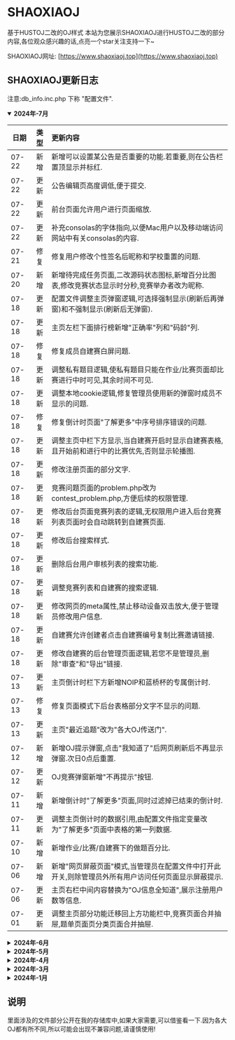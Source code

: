 # SHAOXIAOJ
基于HUSTOJ二改的OJ样式
本站为您展示SHAOXIAOJ进行HUSTOJ二改的部分内容,各位观众感兴趣的话,点亮一个star关注支持一下~

SHAOXIAOJ网址: [https://www.shaoxiaoj.top](https://www.shaoxiaoj.top)

## SHAOXIAOJ更新日志
注意:db_info.inc.php 下称 "配置文件".

<details open>
<summary><b>2024年-7月</b></summary>
	
日期  | 类型 |  更新内容
------- | :--: | :-------
07-22 | 新增 | 新增可以设置某公告是否重要的功能.若重要,则在公告栏置顶显示并标红.
07-22 | 更新 | 公告编辑页高度调低,便于提交.
07-22 | 更新 | 前台页面允许用户进行页面缩放.
07-22 | 更新 | 补充consolas的字体指向,以便Mac用户以及移动端访问网站中有关consolas的内容.
07-21 | 修复 | 修复用户修改个性签名后昵称和学校重置的问题.
07-20 | 新增 | 新增待完成任务页面,二改源码状态图标,新增百分比图表,修改竞赛状态显示时分秒,竞赛举办者改为昵称.
07-18 | 更新 | 配置文件调整主页弹窗逻辑,可选择强制显示(刷新后再弹窗)和不强制显示(刷新后无弹窗).
07-18 | 更新 | 主页左栏下面排行榜新增"正确率"列和"码龄"列.
07-18 | 修复 | 修复成员自建赛白屏问题.
07-18 | 更新 | 调整私有题目逻辑,使私有题目只能在作业/比赛页面却比赛进行中时可见,其余时间不可见.
07-18 | 更新 | 调整本地cookie逻辑,修复管理员使用新的弹窗时成员不显示的问题.
07-18 | 修复 | 修复倒计时页面"了解更多"中序号排序错误的问题.
07-18 | 更新 | 调整主页中栏下方显示,当自建赛开启时显示自建赛表格,且开始前和进行中的比赛优先,否则显示轮播图.
07-18 | 更新 | 修改注册页面的部分文字.
07-18 | 更新 | 竞赛问题页面的problem.php改为contest_problem.php,方便后续的权限管理.
07-18 | 更新 | 修改后台页面竞赛列表的逻辑,无权限用户进入后台竞赛列表页面时会自动跳转到自建赛页面.
07-18 | 更新 | 修改后台搜索样式.
07-18 | 更新 | 删除后台用户审核列表的搜索功能.
07-18 | 更新 | 调整竞赛列表和自建赛的搜索逻辑.
07-18 | 更新 | 修改网页的meta属性,禁止移动设备双击放大,便于管理员修改用户信息.
07-18 | 更新 | 自建赛允许创建者点击自建赛编号复制比赛邀请链接.
07-18 | 更新 | 修改自建赛的后台管理页面逻辑,若您不是管理员,删除"审查"和"导出"链接.
07-13 | 更新 | 主页倒计时栏下方新增NOIP和蓝桥杯的专属倒计时.
07-13 | 修复 | 修复页面模式下后台表格部分文字不显示的问题.
07-13 | 更新 | 主页"最近追题"改为"各大OJ传送门".
07-12 | 新增 | 新增OJ提示弹窗,点击"我知道了"后网页刷新后不再显示弹窗.次日0点后重置.
07-12 | 更新 | OJ竞赛弹窗新增"不再提示"按钮.
07-11 | 新增 | 新增倒计时"了解更多"页面,同时过滤掉已结束的倒计时.
07-11 | 更新 | 调整主页倒计时的数据引用,由配置文件指定变量改为"了解更多"页面中表格的第一列数据.
07-10 | 新增 | 新增作业/比赛/自建赛下的做题百分比.
07-06 | 新增 | 新增"网页屏蔽页面"模式,当管理员在配置文件中打开此开关,则除管理员外所有用户访问任何页面显示屏蔽提示.
07-06 | 更新 | 主页右栏中间内容替换为"OJ信息全知道",展示注册用户数等信息.
07-01 | 更新 | 调整主页部分功能迁移回上方功能栏中,竞赛页面合并抽屉,题单页面页分类页面合并抽屉.
</details>

<details>
<summary><b>2024年-6月</b></summary>

  日期  | 类型 |  更新内容
------- | :--: | :-------
06-26 | 新增 | 新增SYZOJ版本入口.
06-19 | 更新 | 在夜间模式中,修改查看源码页面实现字体变大和背景为黑色的夜间模式自适应.
06-18 | 更新 | 上方功能栏部分功能入口移到主页中.
06-06 | 更新 | 修改meta下的viewport参数使之在移动设备上显示正常.
06-06 | 更新 | 配置文件新增数组变量用来存储允许访问私有题目的用户名.
06-03 | 新增 | 新增自建赛功能.
</details>

<details>
<summary><b>2024年-5月</b></summary>

  日期  | 类型 |  更新内容
------- | :--: | :-------
05-29 | 新增 | 新增添加题目预览模块并修改了样式.
05-23 | 新增 | 作业/比赛中时间进度条显示功能并在配置文件中增加了开关.
05-19 | 更新 | 将竞赛页面分为 作业&实验 和 竞赛&考试 两个页面,调整了比赛公告的位置.
05-19 | 修复 | 修复部分电脑访问竞赛页面标题居中的问题.
05-17 | 更新 | 新增竞赛分类,分为 作业&实验(公开) 作业&实验(私有) 竞赛&考试.
05-16 | 新增 | 新增网页指针为小鲨鱼指针,感谢B站大佬 泽牛小鲨鱼 ~
05-14 | 更新 | 限制未登录用户查看题单页面和竞赛内容,并屏蔽 合作伙伴 和 软件下载 链接.
05-14 | 更新 | 当比赛结束后,竞赛列表页面出现"ACM排名"和"OI排名"按钮.
05-14 | 修复 | 修复竞赛页面翻页功能多空页面的问题.
05-11 | 新增 | 功能栏管理员新增"待审核"页面.
05-11 | 更新 | 修改注册页面弹窗显示文字.
05-10 | 新增 | 配置文件新增自动开启夜间模式设置项.
05-10 | 更新 | 配置文件重新排版和注释.
05-10 | 更新 | 更新后台页面翻页样式并修复注册功能.
05-09 | 修复 | 修复无权限用户在比赛结束前能看到ACM排名和OI排名的问题.
05-05 | 更新 | SHAOXIAOJ网站部署ssh证书,使此网站可以https访问,保障了网站安全.
05-05 | 修复 | 修复夜间模式某图标显示为长方形的显示异常的问题.
05-05 | 说明 | 本次更新非常感谢 mxdyeah 同学的大力支持!
</details>

<details>
<summary><b>2024年-4月</b></summary>

  日期  | 类型 |  更新内容
------- | :--: | :-------
04-29 | 更新 | 备份脚本支持仅php备份.
04-29 | 说明 | SHAOXIAOJ 已停止 bs3 模板的支持.
04-28 | 新增 | 竞赛信息页面新增动态倒计时.
04-28 | 更新 | 主页将"新增题目"栏改为"破敌数"栏.oyoukuandu
04-27 | 新增 | 主页新增一言功能.
04-27 | 更新 | 修改提交记录页面样式,类似Libre OJ样式.
04-26 | 更新 | 后台导出题目功能仅对管理员开放.
04-25 | 新增 | 新增软件下载功能.
04-24 | 更新 | 更新题单样式.
04-23 | 更新 | 修改登录页面样式.
04-08 | 新增 | 新增分栏式答题页面的调整左右宽度的功能条,并隐藏iframe标签的边框.
04-07 | 新增 | 排行表新增等级列.
</details>

<details>
<summary><b>2024年-3月</b></summary>

  日期  | 类型 |  更新内容
------- | :--: | :-------
03-31 | 新增 | 主页新增愚人节小丑特效.
03-30 | 新增 | 主页新增可莉挂件和大宝走路动画.新增轮播图栏.
03-30 | 修复 | 修复题单功能无法切换下一个标题的问题.
03-29 | 说明 | SHAOXIAOJ 对 syzoj 模板开始支持.
</details>

<details>
<summary><b>2024年-1月</b></summary>

  日期  | 类型 |  更新内容
------- | :--: | :-------
01-16 | 说明 | SHAOXIAOJ 对 bs3 模板的更新内容已忽略.
01-16 | 说明 | SHAOXIAOJ 服务器正式启用.
</details>

## 说明
里面涉及的文件部分公开在我的存储库中,如果大家需要,可以借鉴看一下.因为各大OJ都有所不同,所以可能会出现不兼容问题,请谨慎使用!
